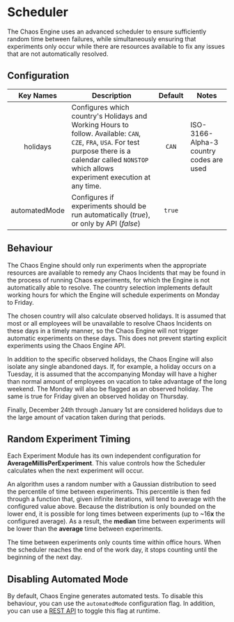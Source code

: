 # Scheduler

The Chaos Engine uses an advanced scheduler to ensure sufficiently random time between failures, while simultaneously ensuring that experiments only occur while there are resources available to fix any issues that are not automatically resolved.

## Configuration
| Key Names | Description | Default | Notes |
| :---: | --- | :---: | --- |
| holidays | Configures which country's Holidays and Working Hours to follow. Available: `CAN`, `CZE`, `FRA`, `USA`. For test purpose there is a calendar called `NONSTOP` which allows experiment execution at any time.| `CAN` | ISO-3166-Alpha-3 country codes are used |
| automatedMode | Configures if experiments should be run automatically (*true*), or only by API (*false*) | `true` | | 

## Behaviour

The Chaos Engine should only run experiments when the appropriate resources are available to remedy any Chaos Incidents that may be found in the process of running Chaos experiments, for which the Engine is not automatically able to resolve. The country selection implements default working hours for which the Engine will schedule experiments on Monday to Friday.

The chosen country will also calculate observed holidays. It is assumed that most or all employees will be unavailable to resolve Chaos Incidents on these days in a timely manner, so the Chaos Engine will not trigger automatic experiments on these days. This does not prevent starting explicit experiments using the Chaos Engine API.

In addition to the specific observed holidays, the Chaos Engine will also isolate any single abandoned days. If, for example, a holiday occurs on a Tuesday, it is assumed that the accompanying Monday will have a higher than normal amount of employees on vacation to take advantage of the long weekend. The Monday will also be flagged as an observed holiday. The same is true for Friday given an observed holiday on Thursday.

Finally, December 24th through January 1st are considered holidays due to the large amount of vacation taken during that periods.

## Random Experiment Timing

Each Experiment Module has its own independent configuration for **AverageMillisPerExperiment**. This value controls how the Scheduler calculates when the next experiment will occur. 

An algorithm uses a random number with a Gaussian distribution to seed the percentile of time between experiments. This percentile is then fed through a function that, given infinite iterations, will tend to average with the configured value above. Because the distribution is only bounded on the lower end, it is possible for long times between experiments (up to ~16**x** the configured average). As a result, the **median** time between experiments will be lower than the **average** time between experiments.

The time between experiments only counts time within office hours. When the scheduler reaches the end of the work day, it stops counting until the beginning of the next day.

## Disabling Automated Mode

By default, Chaos Engine generates automated tests. To disable this behaviour, you can use the `automatedMode` configuration flag. In addition, you can use a [REST API] to toggle this flag at runtime.


[REST API]: /rest